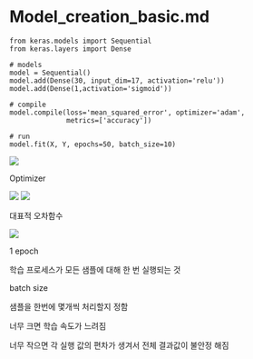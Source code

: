 # Model_creation_basic.md

```
from keras.models import Sequential
from keras.layers import Dense

# models
model = Sequential()
model.add(Dense(30, input_dim=17, activation='relu'))
model.add(Dense(1,activation='sigmoid'))

# compile
model.compile(loss='mean_squared_error', optimizer='adam',
              metrics=['accuracy'])

# run
model.fit(X, Y, epochs=50, batch_size=10)
```

<img src="https://user-images.githubusercontent.com/54765256/90968930-50cb2100-e52d-11ea-8358-0dd00b323e31.png">

Optimizer

<img src="https://user-images.githubusercontent.com/54765256/90969001-29288880-e52e-11ea-94a8-b857a70e25ff.png">

<img src="https://user-images.githubusercontent.com/54765256/90969007-43626680-e52e-11ea-9202-eca7f974511d.png">

대표적 오차함수

<img src="https://user-images.githubusercontent.com/54765256/90970832-9a733600-e544-11ea-8f6f-164da1f9e35c.png">

1 epoch

학습 프로세스가 모든 샘플에 대해 한 번 실행되는 것

batch size

샘플을 한번에 몇개씩 처리할지 정함

너무 크면 학습 속도가 느려짐

너무 작으면 각 실행 값의 편차가 생겨서 전체 결과값이 불안정 해짐
